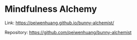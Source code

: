 # Mindfulness Alchemy

Link: https://peiwenhuang.github.io/bunny-alchemist/

Repository: https://github.com/peiwenhuang/bunny-alchemist
